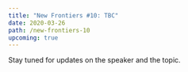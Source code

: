 ```yaml
---
title: "New Frontiers #10: TBC"
date: 2020-03-26
path: /new-frontiers-10
upcoming: true
---
```


Stay tuned for updates on the speaker and the topic.
